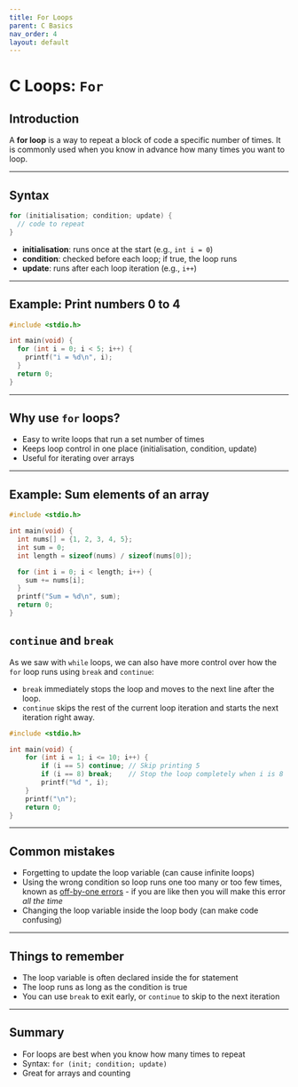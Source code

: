 ```yaml
---
title: For Loops
parent: C Basics
nav_order: 4
layout: default
---
```


# C Loops: `For`

## Introduction

A **for loop** is a way to repeat a block of code a specific number of times. It is commonly used when you know in advance how many times you want to loop.

---

## Syntax

```c
for (initialisation; condition; update) {
  // code to repeat
}
```

- **initialisation**: runs once at the start (e.g., `int i = 0`)
- **condition**: checked before each loop; if true, the loop runs
- **update**: runs after each loop iteration (e.g., `i++`)

---

## Example: Print numbers 0 to 4

```c
#include <stdio.h>

int main(void) {
  for (int i = 0; i < 5; i++) {
    printf("i = %d\n", i);
  }
  return 0;
}
```

---

## Why use `for` loops?

- Easy to write loops that run a set number of times
- Keeps loop control in one place (initialisation, condition, update)
- Useful for iterating over arrays

---

## Example: Sum elements of an array

```c
#include <stdio.h>

int main(void) {
  int nums[] = {1, 2, 3, 4, 5};
  int sum = 0;
  int length = sizeof(nums) / sizeof(nums[0]);

  for (int i = 0; i < length; i++) {
    sum += nums[i];
  }
  printf("Sum = %d\n", sum);
  return 0;
}
```

## `continue` and `break`

As we saw with `while` loops, we can also have more control over how the `for` loop runs using `break` and `continue`:

- `break` immediately stops the loop and moves to the next line after the loop.
- `continue` skips the rest of the current loop iteration and starts the next iteration right away.

```c
#include <stdio.h>

int main(void) {
    for (int i = 1; i <= 10; i++) {
        if (i == 5) continue; // Skip printing 5
        if (i == 8) break;    // Stop the loop completely when i is 8
        printf("%d ", i);
    }
    printf("\n");
    return 0;
}
```

---

## Common mistakes

- Forgetting to update the loop variable (can cause infinite loops)
- Using the wrong condition so loop runs one too many or too few times, known as  [off-by-one errors](https://en.wikipedia.org/wiki/Off-by-one_error) - if you are like then you will make this error *all the time*
- Changing the loop variable inside the loop body (can make code confusing)

---

## Things to remember

- The loop variable is often declared inside the for statement
- The loop runs as long as the condition is true
- You can use `break` to exit early, or `continue` to skip to the next iteration

---

## Summary

- For loops are best when you know how many times to repeat
- Syntax: `for (init; condition; update)`
- Great for arrays and counting
